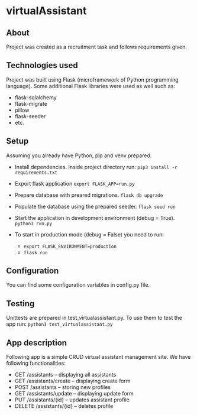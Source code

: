 # virtualAssistant

## About
Project was created as a recruitment task and follows requirements given. 

## Technologies used
Project was built using Flask (microframework of Python programming language). Some additional Flask libraries were used as well such as:

* flask-sqlalchemy
* flask-migrate
* pillow
* flask-seeder
* etc.

## Setup
Assuming you already have Python, pip and venv prepared. 
* Install dependencies. Inside project directory run:
    `pip3 install -r requirements.txt`

* Export flask application
    `export FLASK_APP=run.py`

* Prepare database with preared migrations.
    `flask db upgrade`

* Populate the database using the prepared seeder. 
    `flask seed run`

* Start the application in development environment (debug = True).
    `python3 run.py`

* To start in production mode (debug = False) you need to run:

    * `export FLASK_ENVIRONMENT=production`
    * `flask run`

## Configuration
You can find some configuration variables in config.py file. 

## Testing
Unittests are prepared in test_virtualassistant.py. To use them to test the app run:
    `python3 test_virtualassistant.py`

## App description
Following app is a simple CRUD virtual assistant management site.
We have following functionalities:

* GET /assistants – displaying all assistants 
* GET /assistants/create – displaying create form
* POST /assistants – storing new profiles
* GET /assistants/update – displaying update form
* PUT /assistants/{id} – updates assistant profile
* DELETE /assistants/{id} – deletes profile

